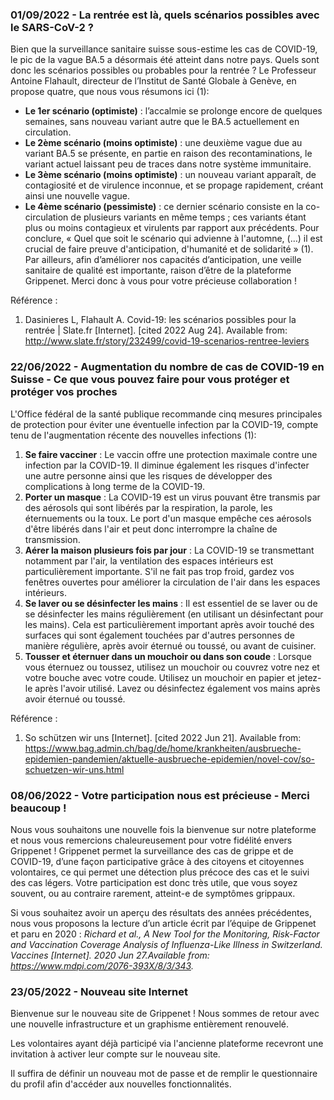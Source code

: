 ### 01/09/2022 - La rentrée est là, quels scénarios possibles avec le SARS-CoV-2 ?

Bien que la surveillance sanitaire suisse sous-estime les cas de COVID-19, le pic de la vague BA.5 a désormais été atteint dans notre pays. Quels sont donc les scénarios possibles ou probables pour la rentrée ? Le Professeur Antoine Flahault, directeur de l’Institut de Santé Globale à Genève, en propose quatre, que nous vous résumons ici (1):
-	**Le 1er scénario (optimiste)** : l’accalmie se prolonge encore de quelques semaines, sans nouveau variant autre que le BA.5 actuellement en circulation.
-	**Le 2ème scénario (moins optimiste)** : une deuxième vague due au variant BA.5 se présente, en partie en raison des recontaminations, le variant actuel laissant peu de traces dans notre système immunitaire.
-	**Le 3ème scénario (moins optimiste)** : un nouveau variant apparaît, de contagiosité et de virulence inconnue, et se propage rapidement, créant ainsi une nouvelle vague.
-	**Le 4ème scénario (pessimiste)** : ce dernier scénario consiste en la co-circulation de plusieurs variants en même temps ; ces variants étant plus ou moins contagieux et virulents par rapport aux précédents.
Pour conclure, « Quel que soit le scénario qui advienne à l'automne, (…) il est crucial de faire preuve d'anticipation, d'humanité et de solidarité » (1). Par ailleurs, afin d’améliorer nos capacités d’anticipation, une veille sanitaire de qualité est importante, raison d’être de la plateforme Grippenet. Merci donc à vous pour votre précieuse collaboration !

Référence :
1.	Dasinieres L, Flahault A. Covid-19: les scénarios possibles pour la rentrée | Slate.fr [Internet]. [cited 2022 Aug 24]. Available from: http://www.slate.fr/story/232499/covid-19-scenarios-rentree-leviers

### 22/06/2022 - Augmentation du nombre de cas de COVID-19 en Suisse - Ce que vous pouvez faire pour vous protéger et protéger vos proches

L'Office fédéral de la santé publique recommande cinq mesures principales de protection pour éviter une éventuelle infection par la COVID-19, compte tenu de l'augmentation récente des nouvelles infections (1):  
1.	**Se faire vacciner** : Le vaccin offre une protection maximale contre une infection par la COVID-19. Il diminue également les risques d'infecter une autre personne ainsi que les risques de développer des complications à long terme de la COVID-19.    
2.	**Porter un masque** : La COVID-19 est un virus pouvant être transmis par des aérosols qui sont libérés par la respiration, la parole, les éternuements ou la toux. Le port d'un masque empêche ces aérosols d'être libérés dans l'air et peut donc interrompre la chaîne de transmission.  
3.	**Aérer la maison plusieurs fois par jour** : La COVID-19 se transmettant notamment par l'air, la ventilation des espaces intérieurs est particulièrement importante. S'il ne fait pas trop froid, gardez vos fenêtres ouvertes pour améliorer la circulation de l'air dans les espaces intérieurs.
4.	**Se laver ou se désinfecter les mains** : Il est essentiel de se laver ou de se désinfecter les mains régulièrement (en utilisant un désinfectant pour les mains). Cela est particulièrement important après avoir touché des surfaces qui sont également touchées par d'autres personnes de manière régulière, après avoir éternué ou toussé, ou avant de cuisiner.
5.	**Tousser et éternuer dans un mouchoir ou dans son coude** : Lorsque vous éternuez ou toussez, utilisez un mouchoir ou couvrez votre nez et votre bouche avec votre coude. Utilisez un mouchoir en papier et jetez-le après l'avoir utilisé. Lavez ou désinfectez également vos mains après avoir éternué ou toussé.

Référence :
1. 	So schützen wir uns [Internet]. [cited 2022 Jun 21]. Available from: https://www.bag.admin.ch/bag/de/home/krankheiten/ausbrueche-epidemien-pandemien/aktuelle-ausbrueche-epidemien/novel-cov/so-schuetzen-wir-uns.html

### 08/06/2022 - Votre participation nous est précieuse - Merci beaucoup !

Nous vous souhaitons une nouvelle fois la bienvenue sur notre plateforme et nous vous remercions chaleureusement pour votre fidélité envers Grippenet ! Grippenet permet la surveillance des cas de grippe et de COVID-19, d’une façon participative grâce à des citoyens et citoyennes volontaires, ce qui permet une détection plus précoce des cas et le suivi des cas légers. Votre participation est donc très utile, que vous soyez souvent, ou au contraire rarement, atteint-e de symptômes grippaux.

Si vous souhaitez avoir un aperçu des résultats des années précédentes, nous vous proposons la lecture d’un article écrit par l’équipe de Grippenet et paru en 2020 : *Richard et al., A New Tool for the Monitoring, Risk-Factor and Vaccination Coverage Analysis of Influenza-Like Illness in Switzerland. Vaccines [Internet]. 2020 Jun 27.Available from: https://www.mdpi.com/2076-393X/8/3/343.*

### 23/05/2022 - Nouveau site Internet
Bienvenue sur le nouveau site de Grippenet ! Nous sommes de retour avec une nouvelle infrastructure et un graphisme entièrement renouvelé.

Les volontaires ayant déjà participé via l'ancienne plateforme recevront une invitation à activer leur compte sur le nouveau site.

Il suffira de définir un nouveau mot de passe et de remplir le questionnaire du profil afin d'accéder aux nouvelles fonctionnalités.
